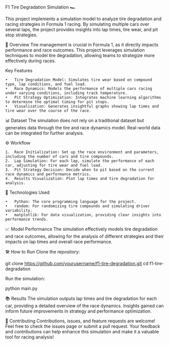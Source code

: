 F1 Tire Degradation Simulation 🏎️

This project implements a simulation model to analyze tire degradation and racing strategies in Formula 1 racing. By simulating multiple cars over several laps, the project provides insights into lap times, tire wear, and pit stop strategies.

🚀 Overview
Tire management is crucial in Formula 1, as it directly impacts performance and race outcomes. This project leverages simulation techniques to model tire degradation, allowing teams to strategize more effectively during races.

 Key Features

	•	Tire Degradation Model: Simulates tire wear based on compound type, lap conditions, and fuel load.
	•	Race Dynamics: Models the performance of multiple cars racing under varying conditions, including track temperature.
	•	Pit Strategy Optimization: Integrates machine learning algorithms to determine the optimal timing for pit stops.
	•	Visualization: Generates insightful graphs showing lap times and tire wear over the course of the race.

📊 Dataset
The simulation does not rely on a traditional dataset but generates data through the tire and race dynamics model. Real-world data can be integrated for further analysis.

⚙️ Workflow

	1.	Race Initialization: Set up the race environment and parameters, including the number of cars and tire compounds.
	2.	Lap Simulation: For each lap, simulate the performance of each car, adjusting for tire wear and fuel load.
	3.	Pit Strategy Decision: Decide when to pit based on the current race dynamics and performance metrics.
	4.	Results Visualization: Plot lap times and tire degradation for analysis.

🔧 Technologies Used

	•	Python: The core programming language for the project.
	•	random: For randomizing tire compounds and simulating driver variability.
	•	matplotlib: For data visualization, providing clear insights into performance trends.

📈 Model Performance
The simulation effectively models tire degradation and race outcomes, allowing for the analysis of different strategies and their impacts on lap times and overall race performance.

🛠 How to Run
Clone the repository:

git clone https://github.com/yourusername/f1-tire-degradation.git
cd f1-tire-degradation

Run the simulation:

python main.py

📚 Results
The simulation outputs lap times and tire degradation for each car, providing a detailed overview of the race dynamics. Insights gained can inform future improvements in strategy and performance optimization.

🤝 Contributing
Contributions, issues, and feature requests are welcome! Feel free to check the issues page or submit a pull request. Your feedback and contributions can help enhance this simulation and make it a valuable tool for racing analysis!
